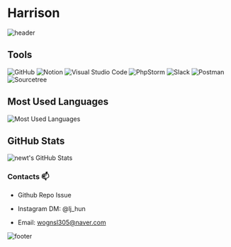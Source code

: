 

# Harrison&nbsp;

![header](https://github.com/wognsl305/wognsl305/blob/main/bg.svg)

## Tools

<!-- 아이콘 배지를 사용하려면, 아래와 같이 이미지 링크를 사용하세요. -->
![GitHub](https://img.shields.io/badge/-GitHub-181717?style=flat-square&logo=github&logoColor=white)
![Notion](https://img.shields.io/badge/-Notion-000000?style=flat-square&logo=notion&logoColor=white)
![Visual Studio Code](https://img.shields.io/badge/-Visual%20Studio%20Code-007ACC?style=flat-square&logo=visual-studio-code&logoColor=white)
![PhpStorm](https://img.shields.io/badge/-PhpStorm-000000?style=flat-square&logo=phpstorm&logoColor=white)
![Slack](https://img.shields.io/badge/-Slack-4A154B?style=flat-square&logo=slack&logoColor=white)
![Postman](https://img.shields.io/badge/-Postman-FF6C37?style=flat-square&logo=postman&logoColor=white)
![Sourcetree](https://img.shields.io/badge/-Sourcetree-0052CC?style=flat-square&logo=sourcetree&logoColor=white)

## Most Used Languages

<!-- GitHub Readme Stats를 사용하여 가장 많이 사용된 언어를 표시하세요. -->
![Most Used Languages](https://github-readme-stats.vercel.app/api/top-langs/?username=your-username&layout=compact&theme=vue)

## GitHub Stats

<!-- GitHub Readme Stats를 사용하여 GitHub 통계를 표시하세요. -->
![newt's GitHub Stats](https://github-readme-stats.vercel.app/api?username=your-username&show_icons=true&theme=vue)

### Contacts 📫

* Github Repo Issue 
* Instagram DM: @lj_hun
* Email: wognsl305@naver.com

  <!--<div align=center>-->
  

  
![footer](https://capsule-render.vercel.app/api?type=wave&color=gradient&height=150&section=footer)

